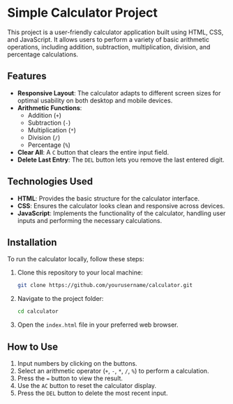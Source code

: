 # Simple Calculator Project

This project is a user-friendly calculator application built using HTML, CSS, and JavaScript. It allows users to perform a variety of basic arithmetic operations, including addition, subtraction, multiplication, division, and percentage calculations.

## Features

- **Responsive Layout**: The calculator adapts to different screen sizes for optimal usability on both desktop and mobile devices.
- **Arithmetic Functions**:
  - Addition (`+`)
  - Subtraction (`-`)
  - Multiplication (`*`)
  - Division (`/`)
  - Percentage (`%`)
- **Clear All**: A `C` button that clears the entire input field.
- **Delete Last Entry**: The `DEL` button lets you remove the last entered digit.

## Technologies Used

- **HTML**: Provides the basic structure for the calculator interface.
- **CSS**: Ensures the calculator looks clean and responsive across devices.
- **JavaScript**: Implements the functionality of the calculator, handling user inputs and performing the necessary calculations.

## Installation

To run the calculator locally, follow these steps:

1. Clone this repository to your local machine:

   ```bash
   git clone https://github.com/yourusername/calculator.git

2. Navigate to the project folder:

   ```bash
   cd calculator
   
3. Open the `index.html` file in your preferred web browser.

## How to Use
1. Input numbers by clicking on the buttons.
2. Select an arithmetic operator (`+`, `-`, `*`, `/`, `%`) to perform a calculation.
3. Press the `=` button to view the result.
4. Use the `AC` button to reset the calculator display.
5. Press the `DEL` button to delete the most recent input.


